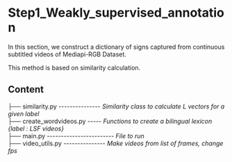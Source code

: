 # Step1_Weakly_supervised_annotation
In this section, we construct a dictionary of signs captured from continuous subtitled videos of Mediapi-RGB Dataset. 

This method is based on similarity calculation.

Content
-----------------------

├── similarity.py   ---------------  _Similarity class to calculate L vectors for a given label_  
├── create_wordvideos.py -----  _Functions to create a bilingual lexicon {label : LSF videos}_   
├── main.py ------------------------  _File to run_  
├── video_utils.py ---------------  _Make videos from list of frames, change fps_  


